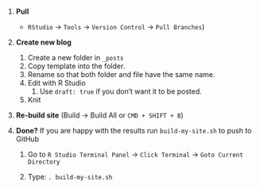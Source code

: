 1.  **Pull** 
    
    - `RStudio` &rightarrow; `Tools` &rightarrow; `Version Control` &rightarrow; `Pull Branches`)
2.  **Create new blog** 
    
    1.  Create a new folder in `_posts`
    2.  Copy template into the folder.
    3.  Rename so that both folder and file have the same name.
    4.  Edit with R Studio
        1.  Use `draft: true` if you don’t want it to be posted.
    5.  Knit 
3.  **Re-build site**  (Build &rightarrow; Build All or `CMD + SHIFT + B`)
4.  **Done?** If you are happy with the results run `build-my-site.sh` to push to GitHub
    
    1.    Go to `R Studio Terminal Panel` &rightarrow; `Click Terminal` &rightarrow; `Goto Current Directory`
    
    2.    Type: `. build-my-site.sh`